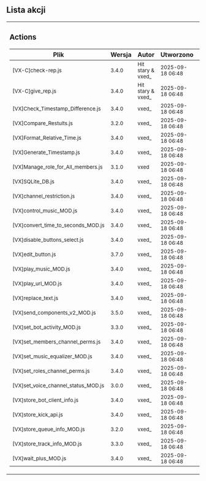 ## Lista akcji
<!-- ACTIONS_TABLE_START -->

<table>
<tr>
  <td>

### Actions
| Plik | Wersja | Autor | Utworzono | Zaktualizowano | Pobierz |
|------|--------|-------|-----------|----------------|---------|
| <small>[VX-C]check-rep.js</small> | <small>3.4.0</small> | <small>Hit stary & vxed_</small> | <small>2025-09-18 06:48</small> | <small>undefined</small> | [🔗](https://github.com/vxe3D/dbm-mods/blob/main/actions%2F%5BVX-C%5Dcheck-rep.js) |
| <small>[VX-C]give_rep.js</small> | <small>3.4.0</small> | <small>Hit stary & vxed_</small> | <small>2025-09-18 06:48</small> | <small>undefined</small> | [🔗](https://github.com/vxe3D/dbm-mods/blob/main/actions%2F%5BVX-C%5Dgive_rep.js) |
| <small>[VX]Check_Timestamp_Difference.js</small> | <small>3.4.0</small> | <small>vxed_</small> | <small>2025-09-18 06:48</small> | <small>undefined</small> | [🔗](https://github.com/vxe3D/dbm-mods/blob/main/actions%2F%5BVX%5DCheck_Timestamp_Difference.js) |
| <small>[VX]Compare_Restults.js</small> | <small>3.2.0</small> | <small>vxed_</small> | <small>2025-09-18 06:48</small> | <small>undefined</small> | [🔗](https://github.com/vxe3D/dbm-mods/blob/main/actions%2F%5BVX%5DCompare_Restults.js) |
| <small>[VX]Format_Relative_Time.js</small> | <small>3.4.0</small> | <small>vxed_</small> | <small>2025-09-18 06:48</small> | <small>undefined</small> | [🔗](https://github.com/vxe3D/dbm-mods/blob/main/actions%2F%5BVX%5DFormat_Relative_Time.js) |
| <small>[VX]Generate_Timestamp.js</small> | <small>3.4.0</small> | <small>vxed_</small> | <small>2025-09-18 06:48</small> | <small>undefined</small> | [🔗](https://github.com/vxe3D/dbm-mods/blob/main/actions%2F%5BVX%5DGenerate_Timestamp.js) |
| <small>[VX]Manage_role_for_All_members.js</small> | <small>3.1.0</small> | <small>vxed</small> | <small>2025-09-18 06:48</small> | <small>2025-09-18 07:03</small> | [🔗](https://github.com/vxe3D/dbm-mods/blob/main/actions%2F%5BVX%5DManage_role_for_All_members.js) |
| <small>[VX]SQLite_DB.js</small> | <small>3.4.0</small> | <small>vxed_</small> | <small>2025-09-18 06:48</small> | <small>undefined</small> | [🔗](https://github.com/vxe3D/dbm-mods/blob/main/actions%2F%5BVX%5DSQLite_DB.js) |
| <small>[VX]channel_restriction.js</small> | <small>3.4.0</small> | <small>vxed_</small> | <small>2025-09-18 06:48</small> | <small>undefined</small> | [🔗](https://github.com/vxe3D/dbm-mods/blob/main/actions%2F%5BVX%5Dchannel_restriction.js) |
| <small>[VX]control_music_MOD.js</small> | <small>3.4.0</small> | <small>vxed_</small> | <small>2025-09-18 06:48</small> | <small>undefined</small> | [🔗](https://github.com/vxe3D/dbm-mods/blob/main/actions%2F%5BVX%5Dcontrol_music_MOD.js) |
| <small>[VX]convert_time_to_seconds_MOD.js</small> | <small>3.4.0</small> | <small>vxed_</small> | <small>2025-09-18 06:48</small> | <small>undefined</small> | [🔗](https://github.com/vxe3D/dbm-mods/blob/main/actions%2F%5BVX%5Dconvert_time_to_seconds_MOD.js) |
| <small>[VX]disable_buttons_select.js</small> | <small>3.4.0</small> | <small>vxed_</small> | <small>2025-09-18 06:48</small> | <small>undefined</small> | [🔗](https://github.com/vxe3D/dbm-mods/blob/main/actions%2F%5BVX%5Ddisable_buttons_select.js) |
| <small>[VX]edit_button.js</small> | <small>3.7.0</small> | <small>vxed_</small> | <small>2025-09-18 06:48</small> | <small>undefined</small> | [🔗](https://github.com/vxe3D/dbm-mods/blob/main/actions%2F%5BVX%5Dedit_button.js) |
| <small>[VX]play_music_MOD.js</small> | <small>3.4.0</small> | <small>vxed_</small> | <small>2025-09-18 06:48</small> | <small>undefined</small> | [🔗](https://github.com/vxe3D/dbm-mods/blob/main/actions%2F%5BVX%5Dplay_music_MOD.js) |
| <small>[VX]play_url_MOD.js</small> | <small>3.4.0</small> | <small>vxed_</small> | <small>2025-09-18 06:48</small> | <small>undefined</small> | [🔗](https://github.com/vxe3D/dbm-mods/blob/main/actions%2F%5BVX%5Dplay_url_MOD.js) |
| <small>[VX]replace_text.js</small> | <small>3.4.0</small> | <small>vxed_</small> | <small>2025-09-18 06:48</small> | <small>undefined</small> | [🔗](https://github.com/vxe3D/dbm-mods/blob/main/actions%2F%5BVX%5Dreplace_text.js) |
| <small>[VX]send_components_v2_MOD.js</small> | <small>3.5.0</small> | <small>vxed_</small> | <small>2025-09-18 06:48</small> | <small>undefined</small> | [🔗](https://github.com/vxe3D/dbm-mods/blob/main/actions%2F%5BVX%5Dsend_components_v2_MOD.js) |
| <small>[VX]set_bot_activity_MOD.js</small> | <small>3.3.0</small> | <small>vxed_</small> | <small>2025-09-18 06:48</small> | <small>undefined</small> | [🔗](https://github.com/vxe3D/dbm-mods/blob/main/actions%2F%5BVX%5Dset_bot_activity_MOD.js) |
| <small>[VX]set_members_channel_perms.js</small> | <small>3.4.0</small> | <small>vxed_</small> | <small>2025-09-18 06:48</small> | <small>undefined</small> | [🔗](https://github.com/vxe3D/dbm-mods/blob/main/actions%2F%5BVX%5Dset_members_channel_perms.js) |
| <small>[VX]set_music_equalizer_MOD.js</small> | <small>3.4.0</small> | <small>vxed_</small> | <small>2025-09-18 06:48</small> | <small>undefined</small> | [🔗](https://github.com/vxe3D/dbm-mods/blob/main/actions%2F%5BVX%5Dset_music_equalizer_MOD.js) |
| <small>[VX]set_roles_channel_perms.js</small> | <small>3.4.0</small> | <small>vxed_</small> | <small>2025-09-18 06:48</small> | <small>undefined</small> | [🔗](https://github.com/vxe3D/dbm-mods/blob/main/actions%2F%5BVX%5Dset_roles_channel_perms.js) |
| <small>[VX]set_voice_channel_status_MOD.js</small> | <small>3.0.0</small> | <small>vxed_</small> | <small>2025-09-18 06:48</small> | <small>undefined</small> | [🔗](https://github.com/vxe3D/dbm-mods/blob/main/actions%2F%5BVX%5Dset_voice_channel_status_MOD.js) |
| <small>[VX]store_bot_client_info.js</small> | <small>3.4.0</small> | <small>vxed_</small> | <small>2025-09-18 06:48</small> | <small>undefined</small> | [🔗](https://github.com/vxe3D/dbm-mods/blob/main/actions%2F%5BVX%5Dstore_bot_client_info.js) |
| <small>[VX]store_kick_api.js</small> | <small>3.4.0</small> | <small>vxed_</small> | <small>2025-09-18 06:48</small> | <small>undefined</small> | [🔗](https://github.com/vxe3D/dbm-mods/blob/main/actions%2F%5BVX%5Dstore_kick_api.js) |
| <small>[VX]store_queue_info_MOD.js</small> | <small>3.2.0</small> | <small>vxed_</small> | <small>2025-09-18 06:48</small> | <small>undefined</small> | [🔗](https://github.com/vxe3D/dbm-mods/blob/main/actions%2F%5BVX%5Dstore_queue_info_MOD.js) |
| <small>[VX]store_track_info_MOD.js</small> | <small>3.3.0</small> | <small>vxed_</small> | <small>2025-09-18 06:48</small> | <small>undefined</small> | [🔗](https://github.com/vxe3D/dbm-mods/blob/main/actions%2F%5BVX%5Dstore_track_info_MOD.js) |
| <small>[VX]wait_plus_MOD.js</small> | <small>3.4.0</small> | <small>vxed_</small> | <small>2025-09-18 06:48</small> | <small>undefined</small> | [🔗](https://github.com/vxe3D/dbm-mods/blob/main/actions%2F%5BVX%5Dwait_plus_MOD.js) |

  </td>
  <td>

### Events
| Plik | Wersja | Autor | Utworzono | Zaktualizowano | Pobierz |
|------|--------|-------|-----------|----------------|---------|


  </td>
</tr>
</table>

<!-- ACTIONS_TABLE_END -->
